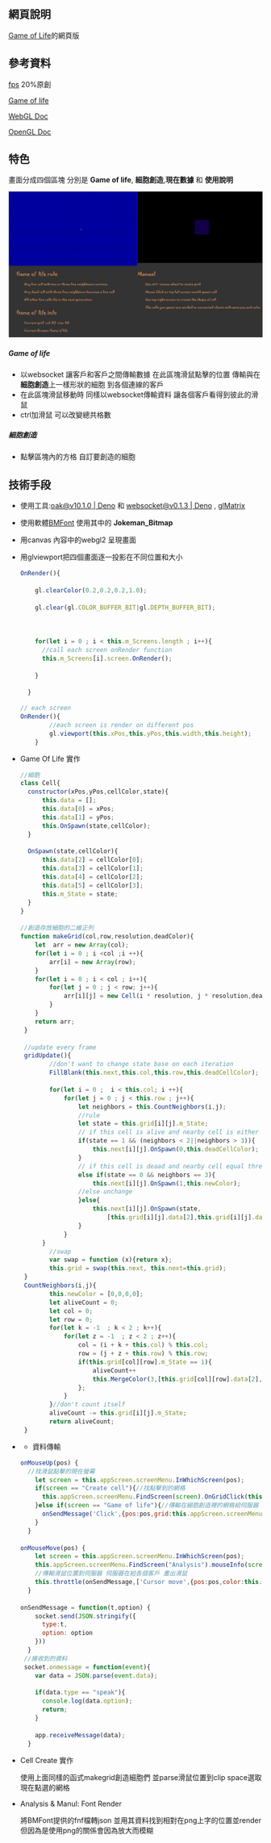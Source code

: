## 網頁說明

[Game of Life](https://zh.wikipedia.org/wiki/康威生命游戏)的網頁版

## 參考資料

[fps](https://stackoverflow.com/questions/19764018/controlling-fps-with-requestanimationframe) 20%原創

[Game of life](https://www.youtube.com/watch?v=FWSR_7kZuYg&t=1633s)

[WebGL Doc](https://developer.mozilla.org/en-US/docs/Web/API/WebGL_API)

[OpenGL Doc](https://docs.gl/)

## 特色

畫面分成四個區塊 分別是 **Game of life**, **細胞創造**,**現在數據** 和 **使用說明**

![image](./image/example.png)

##### Game of life

* 以websocket 讓客戶和客戶之間傳輸數據 在此區塊滑鼠點擊的位置 傳輸與在 **細胞創造**上一樣形狀的細胞 到各個連線的客戶
* 在此區塊滑鼠移動時 同樣以websocket傳輸資料 讓各個客戶看得到彼此的滑鼠
* ctrl加滑鼠 可以改變總共格數

##### 細胞創造

* 點擊區塊內的方格 自訂要創造的細胞

## 技術手段

* 使用工具:[oak@v10.1.0 | Deno](https://deno.land/x/oak@v10.1.0) 和 [websocket@v0.1.3 | Deno](https://deno.land/x/websocket@v0.1.3) , [glMatrix](https://glmatrix.net/)

* 使用軟體[BMFont](http://www.angelcode.com/products/bmfont/) 使用其中的 **Jokeman_Bitmap**

* 用canvas 內容中的webgl2 呈現畫面 

* 用glviewport把四個畫面逐一投影在不同位置和大小 

  ```javascript
  OnRender(){
  
      gl.clearColor(0.2,0.2,0.2,1.0);
  
      gl.clear(gl.COLOR_BUFFER_BIT|gl.DEPTH_BUFFER_BIT);
  
  
  
      for(let i = 0 ; i < this.m_Screens.length ; i++){
        //call each screen onRender function
        this.m_Screens[i].screen.OnRender();
  
      }
  
    }
  ```

  ```javascript
  // each screen
  OnRender(){
          //each screen is render on different pos
          gl.viewport(this.xPos,this.yPos,this.width,this.height);
      }
  ```

* Game Of Life 實作

  ```javascript
  //細胞
  class Cell{
    constructor(xPos,yPos,cellColor,state){
        this.data = [];
        this.data[0] = xPos;
        this.data[1] = yPos;
        this.OnSpawn(state,cellColor);
    }
  
    OnSpawn(state,cellColor){
        this.data[2] = cellColor[0];
        this.data[3] = cellColor[1];
        this.data[4] = cellColor[2];
        this.data[5] = cellColor[3];
        this.m_State = state;
    }
  }
  
  //創造存放細胞的二維正列
  function makeGrid(col,row,resolution,deadColor){
      let  arr = new Array(col);
      for(let i = 0 ; i <col ;i ++){
          arr[i] = new Array(row);
      }
      for(let i = 0 ; i < col ; i++){
          for(let j = 0 ; j < row; j++){
              arr[i][j] = new Cell(i * resolution, j * resolution,deadColor,0);
          }
      }
      return arr;
   }
  
   //update every frame
   gridUpdate(){
          //don't want to change state base on each iteration
          FillBlank(this.next,this.col,this.row,this.deadCellColor);
  
          for(let i = 0 ;  i < this.col; i ++){
              for(let j = 0 ; j < this.row ; j++){
                  let neighbors = this.CountNeighbors(i,j);
                  //rule
                  let state = this.grid[i][j].m_State;
                  // if this cell is alive and nearby cell is either less than two or more than three. die
                  if(state == 1 && (neighbors < 2||neighbors > 3)){
                      this.next[i][j].OnSpawn(0,this.deadCellColor);
                  }
                  // if this cell is deaad and nearby cell equal three. live
                  else if(state == 0 && neighbors == 3){
                      this.next[i][j].OnSpawn(1,this.newColor);
                  //else unchange
                  }else{
                      this.next[i][j].OnSpawn(state,
                          [this.grid[i][j].data[2],this.grid[i][j].data[3],this.grid[i][j].data[4],this.grid[i][j].data[5]]);
                  }
              }
        }
          //swap
          var swap = function (x){return x};
          this.grid = swap(this.next, this.next=this.grid);
   }
   CountNeighbors(i,j){
          this.newColor = [0,0,0,0];
          let aliveCount = 0;
          let col = 0;
          let row = 0;
          for(let k = -1  ; k < 2 ; k++){
              for(let z = -1  ; z < 2 ; z++){
                  col = (i + k + this.col) % this.col;
                  row = (j + z + this.row) % this.row;
                  if(this.grid[col][row].m_State == 1){
                      aliveCount++
                      this.MergeColor(3,[this.grid[col][row].data[2],this.grid[col][row].data[3],this.grid[col][row].data[4],this.grid[col][row].data[5]]);
                  };                       
              }
          }//don't count itself
          aliveCount -= this.grid[i][j].m_State;
          return aliveCount;
   }
  ```
* - 資料傳輸

  ```javascript
  onMouseUp(pos) {
  	//找滑鼠點擊的現在螢幕
      let screen = this.appScreen.screenMenu.InWhichScreen(pos);
      if(screen == "Create cell"){//找點擊到的網格
        this.appScreen.screenMenu.FindScreen(screen).OnGridClick(this.appScreen.screenMenu.ParseMouseCoords(pos),this.appScreen.color);
      }else if(screen == "Game of life"){//傳輸在細胞創造裡的網格給伺服器 伺服器在給各個客戶
        onSendMessage('Click',{pos:pos,grid:this.appScreen.screenMenu.FindScreen("Create cell").grid});
      }
    }
    
  onMouseMove(pos) {
      let screen = this.appScreen.screenMenu.InWhichScreen(pos);
      this.appScreen.screenMenu.FindScreen("Analysis").mouseInfo(screen,this.appScreen.screenMenu.ParseMouseCoords(pos));
      //傳輸滑鼠位置到伺服器 伺服器在給各個客戶 畫出滑鼠
      this.throttle(onSendMessage,['Cursor move',{pos:pos,color:this.appScreen.color}],100)(this._throttle);
    }
    
  onSendMessage = function(t,option) {
      socket.send(JSON.stringify({
        type:t,
        option: option
      }))
    }
   //接收到的資料
   socket.onmessage = function(event){
      var data = JSON.parse(event.data);
      
      if(data.type == "speak"){
        console.log(data.option);
        return;
      } 
     
      app.receiveMessage(data);
    }
  ```

* Cell Create 實作

    使用上面同樣的函式makegrid創造細胞們 並parse滑鼠位置到clip space選取現在點選的網格

* Analysis & Manul: Font Render
   
    將BMFont提供的fnf檔轉json 並用其資料找到相對在png上字的位置並render 但因為是使用png的關係會因為放大而模糊
